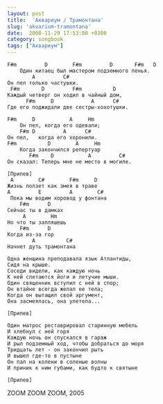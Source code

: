```yaml
---
layout: post
title:  'Аквариум / Трамонтана'
slug: 'akvarium-tramontana'
date:  2008-11-29 17:53:00 +0300
category: songbook
tags: ["Аквариум"]
---
```


    F#m         D        F#m         D       F#m   D
        Один китаец был мастером подземного пенья.
            A         C#
    Он пел только частушки.
     F#m       D         F#m          D
    Каждый четверг он ходил в чайный дом,
          F#m     D            A      C#
    Где его поджидали две сестры-хохотушки.

    F#m     D           A     Hm
        Он пел, когда его одевали;
        F#m D         A      C#
    Он пел,   когда его хоронили.
    F#m          D        A     Hm
        Когда закончился репертуар
           F#m    D           A         C#
    Он сказал: Теперь мне не место в могиле.

    [Припев]
     A        C#        F#m     D
    Жизнь ползет как змея в траве
    A         E         A        C#
     Пока мы водим хоровод у фонтана
        F#m      D
    Сейчас ты в дамках
         A        Hm
    Но что ты запляшешь
        F#m      D
    Когда из-за гор
            A          C#
    Начнет дуть трамонтана

    Одна женщина преподавала язык Атлантиды,
    Сидя на крыше.
    Соседи видели, как каждую ночь
    К ней слетаются йоги и летучие мыши.
    Один священник вступил с ней в спор;
    Он втайне всегда желал ее тела;
    Когда он вытащил свой аргумент,
    Она засмеялась, она улетела...

    [Припев]

    Один матрос реставрировал старинную мебель
    И хлебнул с ней горя
    Каждую ночь он спускался в гараж
    И рыл подземный ход, чтобы добраться до моря
    Тридцать лет - он закончил рыть
    И вышел где-то в пустыне
    Он пал на колени в соленые волны
    И приник к ним губами, как будто к святыне

    [Припев]

ZOOM ZOOM ZOOM, 2005

